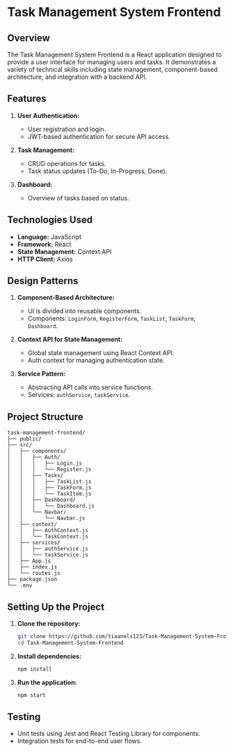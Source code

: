# Task Management System Frontend

## Overview

The Task Management System Frontend is a React application designed to provide a user interface for managing users and tasks. It demonstrates a variety of technical skills including state management, component-based architecture, and integration with a backend API.

## Features

1. **User Authentication:**
   - User registration and login.
   - JWT-based authentication for secure API access.

2. **Task Management:**
   - CRUD operations for tasks.
   - Task status updates (To-Do, In-Progress, Done).

3. **Dashboard:**
   - Overview of tasks based on status.

## Technologies Used

- **Language:** JavaScript
- **Framework:** React
- **State Management:** Context API
- **HTTP Client:** Axios

## Design Patterns

1. **Component-Based Architecture:**
   - UI is divided into reusable components.
   - Components: `LoginForm`, `RegisterForm`, `TaskList`, `TaskForm`, `Dashboard`.

2. **Context API for State Management:**
   - Global state management using React Context API.
   - Auth context for managing authentication state.

3. **Service Pattern:**
   - Abstracting API calls into service functions.
   - Services: `authService`, `taskService`.

## Project Structure

```plaintext
task-management-frontend/
├── public/
├── src/
│   ├── components/
│   │   ├── Auth/
│   │   │   ├── Login.js
│   │   │   └── Register.js
│   │   ├── Tasks/
│   │   │   ├── TaskList.js
│   │   │   ├── TaskForm.js
│   │   │   └── TaskItem.js
│   │   ├── Dashboard/
│   │   │   └── Dashboard.js
│   │   └── Navbar/
│   │       └── Navbar.js
│   ├── context/
│   │   ├── AuthContext.js
│   │   └── TaskContext.js
│   ├── services/
│   │   ├── authService.js
│   │   └── taskService.js
│   ├── App.js
│   ├── index.js
│   └── routes.js
├── package.json
└── .env
```

## Setting Up the Project

1. **Clone the repository:**
   ```sh
   git clone https://github.com/tiaanels123/Task-Management-System-Frontend.git
   cd Task-Management-System-Frontend
   ```

2. **Install dependencies:**
   ```sh
   npm install
   ```

3. **Run the application:**
   ```sh
   npm start
   ```

## Testing

- Unit tests using Jest and React Testing Library for components.
- Integration tests for end-to-end user flows.
